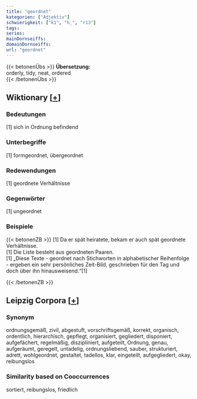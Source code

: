 ```yaml
---
title: "geordnet"
kategorien: ["Adjektiv"]
schwierigkeit: ["k1", "h_", "r13"]
tags:
series:
mainDornseiffs:
domainDornseiffs:
url: "geordnet"
---
```


{{< betonenÜbs >}}
**Übersetzung:**  
orderly, tidy, neat, ordered  
{{< /betonenÜbs >}}

## Wiktionary [[+](https://de.wiktionary.org/wiki/geordnet)]

### Bedeutungen
[1] sich in Ordnung befindend  

### Unterbegriffe
[1] formgeordnet, übergeordnet  

### Redewendungen
[1] geordnete Verhältnisse  

### Gegenwörter
[1] ungeordnet  

### Beispiele
{{< betonenZB >}}
[1] Da er spät heiratete, bekam er auch spät geordnete Verhältnisse.  
[1] Die Liste besteht aus geordneten Paaren.  
[1] „Diese Texte - geordnet nach Stichworten in alphabetischer Reihenfolge - ergeben ein sehr persönliches Zeit-Bild, geschrieben für den Tag und doch über ihn hinausweisend.“[1]  

{{< /betonenZB >}}

## Leipzig Corpora [[+](https://corpora.uni-leipzig.de/en/res?word=geordnet&corpusId=deu_newscrawl-public_2018)]


### Synonym
ordnungsgemäß, zivil, abgestuft, vorschriftsgemäß, korrekt, organisch, ordentlich, hierarchisch, gepflegt, organisiert, gegliedert, disponiert, aufgefächert, regelmäßig, diszipliniert, aufgeteilt, Ordnung, genau, aufgeräumt, geregelt, untadelig, ordnungsliebend, sauber, strukturiert, adrett, wohlgeordnet, gestaltet, tadellos, klar, eingeteilt, aufgegliedert, okay, reibungslos


### Similarity based on Cooccurrences
sortiert, reibungslos, friedlich

